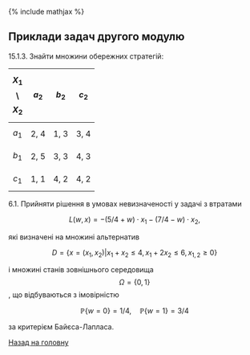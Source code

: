 <!-- 14.05 -->
{% include mathjax %}

## Приклади задач другого модулю

15.1.3. Знайти множини обережних стратегій:

$$X_1$$ \ $$X_2$$ | $$a_2$$ | $$b_2$$ | $$c_2$$
----------------- | ------- | ------- | -------
$$a_1$$           | 2, 4    | 1, 3    | 3, 4
$$b_1$$           | 2, 5    | 3, 3    | 4, 3
$$c_1$$           | 1, 1    | 4, 2    | 4, 2

6.1. Прийняти рішення в умовах невизначеності у задачі з втратами

$$
L(w, x) = - (5/4 + w) \cdot x_1 - (7/4 - w) \cdot x_2,
$$

які визначені на множині альтернатив 

$$
D = \left\{ x = (x_1, x_2) \middle| x_1 + x_2 \le 4, x_1 + 2 x_2 \le 6, x_{1,2} \ge 0 \right\}
$$

і множині станів зовнішнього середовища $$\Omega = \{0, 1\}$$, що відбуваються з імовірністю 

$$
\mathbb{P}\{w = 0\} = 1/4, \quad \mathbb{P}\{w = 1\} = 3/4
$$ 

за критерієм Байєса-Лапласа.

[Назад на головну](../../README.md)
